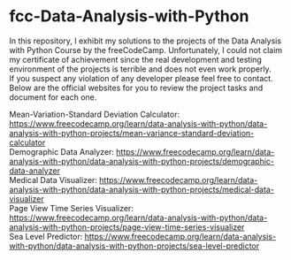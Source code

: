 # fcc-Data-Analysis-with-Python
In this repository, I exhibit my solutions to the projects of the Data Analysis with Python Course by the freeCodeCamp. Unfortunately, I could not claim my certificate of achievement since the real development and testing environment of the projects is terrible and does not even work properly.<br/>If you suspect any violation of any developer please feel free to contact. Below are the official websites for you to review the project tasks and document for each one.

Mean-Variation-Standard Deviation Calculator: https://www.freecodecamp.org/learn/data-analysis-with-python/data-analysis-with-python-projects/mean-variance-standard-deviation-calculator <br/>
Demographic Data Analyzer: https://www.freecodecamp.org/learn/data-analysis-with-python/data-analysis-with-python-projects/demographic-data-analyzer <br/>
Medical Data Visualizer: https://www.freecodecamp.org/learn/data-analysis-with-python/data-analysis-with-python-projects/medical-data-visualizer <br/>
Page View Time Series Visualizer: https://www.freecodecamp.org/learn/data-analysis-with-python/data-analysis-with-python-projects/page-view-time-series-visualizer <br/>
Sea Level Predictor: https://www.freecodecamp.org/learn/data-analysis-with-python/data-analysis-with-python-projects/sea-level-predictor <br/>